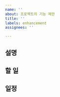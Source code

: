 ```yaml
---
name: ''
about: 프로젝트의 기능 제안
title: ''
labels: enhancement
assignees: ''

---
```


## 설명

## 할 일

## 일정
